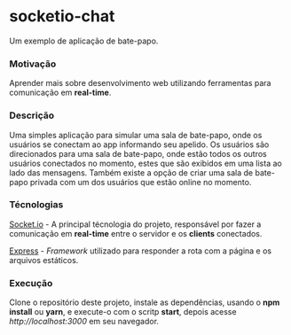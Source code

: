 # socketio-chat
Um exemplo de aplicação de bate-papo.

### Motivação
Aprender mais sobre desenvolvimento web utilizando ferramentas para comunicação em **real-time**.

### Descrição
Uma simples aplicação para simular uma sala de bate-papo, onde os usuários se conectam ao app informando seu apelido. Os usuários são direcionados para uma sala de bate-papo, onde estão todos os outros usuários conectados no momento, estes que são exibidos em uma lista ao lado das mensagens. Também existe a opção de criar uma sala de bate-papo privada com um dos usuários que estão online no momento.

### Técnologias

[Socket.io](https://socket.io/) - A principal técnologia do projeto, responsável por fazer a comunicação em **real-time** entre o servidor e os **clients** conectados.

[Express](https://expressjs.com/pt-br/) - *Framework* utilizado para responder a rota com a página e os arquivos estáticos.

### Execução

Clone o repositório deste projeto, instale as dependências, usando o **npm install** ou **yarn**, e execute-o com o scritp **start**, depois acesse *http://localhost:3000* em seu navegador.
